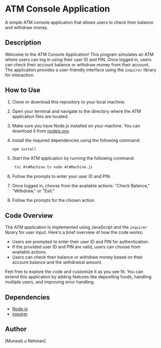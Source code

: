 # ATM Console Application

A simple ATM console application that allows users to check their balance and withdraw money.

## Description

Welcome to the ATM Console Application! This program simulates an ATM where users can log in using their user ID and PIN. Once logged in, users can check their account balance or withdraw money from their account. The application provides a user-friendly interface using the `inquirer` library for interaction.

## How to Use

1. Clone or download this repository to your local machine.

2. Open your terminal and navigate to the directory where the ATM application files are located.

3. Make sure you have Node.js installed on your machine. You can download it from [nodejs.org](https://nodejs.org/).

4. Install the required dependencies using the following command:

   ```sh
   npm install
   ```

5. Start the ATM application by running the following command:

   ```sh
    tsc AtmMachine.ts node AtmMachine.js
   ```

6. Follow the prompts to enter your user ID and PIN.

7. Once logged in, choose from the available actions: "Check Balance," "Withdraw," or "Exit."

8. Follow the prompts for the chosen action.

## Code Overview

The ATM application is implemented using JavaScript and the `inquirer` library for user input. Here's a brief overview of how the code works:

- Users are prompted to enter their user ID and PIN for authentication.
- If the provided user ID and PIN are valid, users can choose from available actions.
- Users can check their balance or withdraw money based on their account balance and the withdrawal amount.

Feel free to explore the code and customize it as you see fit. You can extend this application by adding features like depositing funds, handling multiple users, and improving error handling.

## Dependencies

- [Node.js](https://nodejs.org/)
- [inquirer](https://www.npmjs.com/package/inquirer)

## Author

[Muneeb u Rehman]

